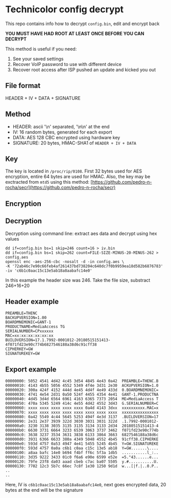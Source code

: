 # Technicolor config decrypt

This repo contains info how to decrypt `config.bin`, edit and encrypt back

**YOU MUST HAVE HAD ROOT AT LEAST ONCE BEFORE YOU CAN DECRYPT**

This method is useful if you need:

1. See your saved settings
2. Recover VoIP password to use with different device
3. Recover root access after ISP pushed an update and kicked you out

## File format

HEADER + IV + DATA + SIGNATURE

## Method

* HEADER: ascii '\n' separated, '\n\n' at the end
* IV: 16 random bytes, generated for each export
* DATA: AES 128 CBC encrypted using hardware key
* SIGNATURE: 20 bytes, HMAC-SHA1 of `HEADER + IV + DATA`

## Key

The key is located in `/proc/rip/0108`. First 32 bytes used for AES encryption, entire 64 bytes are used for HMAC.
Also, the key may be exctracted from `mtd5` using this method: [https://github.com/pedro-n-rocha/secr](https://github.com/pedro-n-rocha/secr)

## Encryption

## Decryption

Decryption using command line: extract aes data and decrypt using hex values

```
dd if=config.bin bs=1 skip=246 count=16 > iv.bin
dd if=config.bin bs=1 skip=262 count=FILE-SIZE-MINUS-20-MINUS-262 > config.aes
openssl enc -aes-256-cbc -nosalt -d -in config.aes \
-K '72ab46c7e90c66feb4af261437bd738204c640dc7f0b9959ea18d582b6876783' -iv 'c6b1c0aac15c13e5ab18a8aabafc14e0'
```
In this example the header size was 246. Take the file size, substract 246+16+20

## Header example
```
PREAMBLE=THENC
BACKUPVERSION=1.00
BOARDMNEMONIC=GANT-1
PRODUCTNAME=MediaAccess TG
SERIALNUMBER=CPxxxxxx
MAC=xx:xx:xx:xx:xx:xx
BUILDVERSION=17.1.7992-0001012-20180515151413-4f071fd23e90c774b6827546188a38d6c91cff38
CIPHERKEY=GW
SIGNATUREKEY=GW

```

## Export example
```
00000000: 5052 4541 4d42 4c45 3d54 4845 4e43 0a42  PREAMBLE=THENC.B
00000010: 4143 4b55 5056 4552 5349 4f4e 3d31 2e30  ACKUPVERSION=1.0
00000020: 300a 424f 4152 444d 4e45 4d4f 4e49 433d  0.BOARDMNEMONIC=
00000030: 4741 4e54 2d31 0a50 524f 4455 4354 4e41  GANT-1.PRODUCTNA
00000040: 4d45 3d4d 6564 6961 4163 6365 7373 2054  ME=MediaAccess T
00000050: 470a 5345 5249 414c 4e55 4d42 4552 3d43  G.SERIALNUMBER=C
00000060: xxxx xxxx xxxx xxxx xxxx 0a4d 4143 3dxx  xxxxxxxxxx.MAC=x
00000070: xxxx xxxx xxxx xxxx xxxx xxxx xxxx xxxx  xxxxxxxxxxxxxxxx
00000080: 0a42 5549 4c44 5645 5253 494f 4e3d 3137  .BUILDVERSION=17
00000090: 2e31 2e37 3939 322d 3030 3031 3031 322d  .1.7992-0001012-
000000a0: 3230 3138 3035 3135 3135 3134 3133 2d34  20180515151413-4
000000b0: 6630 3731 6664 3233 6539 3063 3737 3462  f071fd23e90c774b
000000c0: 3638 3237 3534 3631 3838 6133 3864 3663  6827546188a38d6c
000000d0: 3931 6366 6633 380a 4349 5048 4552 4b45  91cff38.CIPHERKE
000000e0: 593d 4757 0a53 4947 4e41 5455 5245 4b45  Y=GW.SIGNATUREKE
000000f0: 593d 4757 0a0a c6b1 c0aa c15c 13e5 ab18  Y=GW.......\....
00000100: a8aa bafc 14e0 b694 f4bf ff6c 5f3a 1db5  ...........l_:..
00000110: 3d35 9222 3433 01c0 f6a6 e90e 6599 e52e  =5."43......e...
00000120: 79fe 23f8 da03 aaad cbeb c7ac ba07 5505  y.#...........U.
00000130: 7702 12c3 5b7c 66ec 7c8f 1e30 1250 9d1d  w...[|f.|..0.P..
..
..
```
Here, IV is `c6b1c0aac15c13e5ab18a8aabafc14e0`, next goes encrypted data, 20 bytes at the end will be the signature
